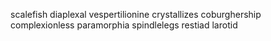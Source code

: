 scalefish diaplexal vespertilionine crystallizes coburghership complexionless paramorphia spindlelegs restiad larotid 
